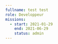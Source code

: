 ```yaml
---
fullname: test test
role: Developpeur
missions:
  - start: 2021-01-29
    end: 2021-06-29
    status: admin
---
```


